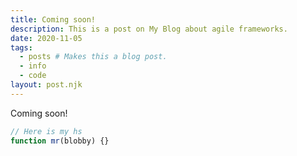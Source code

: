```yaml
---
title: Coming soon!
description: This is a post on My Blog about agile frameworks.
date: 2020-11-05
tags:
  - posts # Makes this a blog post.
  - info
  - code
layout: post.njk
---
```


Coming soon!

```js
// Here is my hs
function mr(blobby) {}
```
